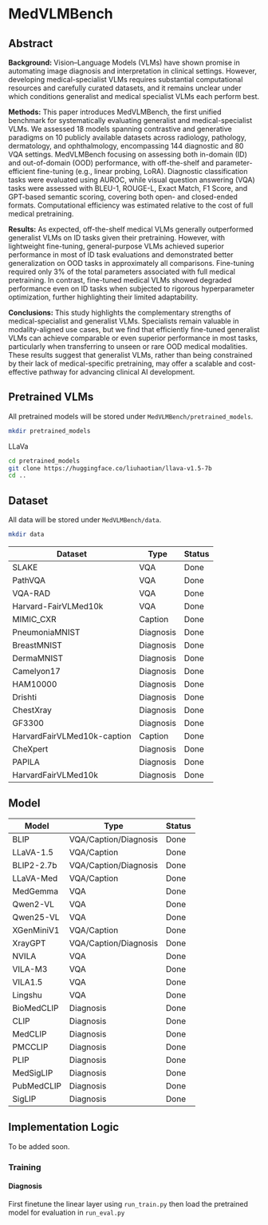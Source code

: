 # MedVLMBench

## Abstract
**Background:** Vision–Language Models (VLMs) have shown promise in automating image diagnosis and interpretation in clinical settings. However, developing medical-specialist VLMs requires substantial computational resources and carefully curated datasets, and it remains unclear under which conditions generalist and medical specialist VLMs each perform best.

**Methods:** This paper introduces MedVLMBench, the first unified benchmark for systematically evaluating generalist and medical-specialist VLMs. We assessed 18 models spanning contrastive and generative paradigms on 10 publicly available datasets across radiology, pathology, dermatology, and ophthalmology, encompassing 144 diagnostic and 80 VQA settings. MedVLMBench focusing on assessing both in-domain (ID) and out-of-domain (OOD) performance, with off-the-shelf and parameter-efficient fine-tuning (e.g., linear probing, LoRA). Diagnostic classification tasks were evaluated using AUROC, while visual question answering (VQA) tasks were assessed with BLEU-1, ROUGE-L, Exact Match, F1 Score, and GPT-based semantic scoring, covering both open- and closed-ended formats. Computational efficiency was estimated relative to the cost of full medical pretraining.

**Results:** As expected, off-the-shelf medical VLMs generally outperformed generalist VLMs on ID tasks given their pretraining. However, with lightweight fine-tuning, general-purpose VLMs achieved superior performance in most of ID task evaluations and demonstrated better generalization on OOD tasks in approximately all comparisons. Fine-tuning required only 3\% of the total parameters associated with full medical pretraining. In contrast, fine-tuned medical VLMs showed degraded performance even on ID tasks when subjected to rigorous hyperparameter optimization, further highlighting their limited adaptability.

**Conclusions:** This study highlights the complementary strengths of medical-specialist and generalist VLMs. Specialists remain valuable in modality-aligned use cases, but we find that efficiently fine-tuned generalist VLMs can achieve comparable or even superior performance in most tasks, particularly when transferring to unseen or rare OOD medical modalities. These results suggest that generalist VLMs, rather than being constrained by their lack of medical-specific pretraining, may offer a scalable and cost-effective pathway for advancing clinical AI development.


## Pretrained VLMs
All pretrained models will be stored under `MedVLMBench/pretrained_models`.

```bash
mkdir pretrained_models
```

LLaVa
```bash
cd pretrained_models
git clone https://huggingface.co/liuhaotian/llava-v1.5-7b
cd ..
```

## Dataset
All data will be stored under `MedVLMBench/data`.

```bash
mkdir data
```

| Dataset                       | Type      | Status |
|--------------------------------|-----------|--------|
| SLAKE                      | VQA       | Done   |
| PathVQA                    | VQA       | Done   |
| VQA-RAD                    | VQA       | Done   |
| Harvard-FairVLMed10k       | VQA       | Done   |
| MIMIC_CXR              | Caption   | Done   |
| PneumoniaMNIST       | Diagnosis | Done   |
| BreastMNIST          | Diagnosis | Done   |
| DermaMNIST           | Diagnosis | Done   |
| Camelyon17           | Diagnosis | Done   |
| HAM10000             | Diagnosis | Done   |
| Drishti                        | Diagnosis | Done   |
| ChestXray            | Diagnosis | Done   |
| GF3300               | Diagnosis | Done   |
| HarvardFairVLMed10k-caption    | Caption   | Done   |
| CheXpert             | Diagnosis | Done   |
| PAPILA               | Diagnosis | Done   |
| HarvardFairVLMed10k  | Diagnosis | Done   |


## Model
| Model        | Type      | Status |
|--------------|-----------|--------|
| BLIP         | VQA/Caption/Diagnosis | Done |
| LLaVA-1.5    | VQA/Caption           | Done |
| BLIP2-2.7b   | VQA/Caption/Diagnosis | Done |
| LLaVA-Med    | VQA/Caption           | Done |
| MedGemma     | VQA                   | Done |
| Qwen2-VL     | VQA                   | Done |
| Qwen25-VL    | VQA                   | Done |
| XGenMiniV1   | VQA/Caption           | Done |
| XrayGPT      | VQA/Caption/Diagnosis | Done |
| NVILA        | VQA                   | Done |
| VILA-M3      | VQA                   | Done |
| VILA1.5      | VQA                   | Done |
| Lingshu      | VQA                   | Done |
| BioMedCLIP   | Diagnosis             | Done |
| CLIP         | Diagnosis             | Done |
| MedCLIP      | Diagnosis             | Done |
| PMCCLIP      | Diagnosis             | Done |
| PLIP         | Diagnosis             | Done |
| MedSigLIP    | Diagnosis             | Done |
| PubMedCLIP   | Diagnosis             | Done |
| SigLIP       | Diagnosis             | Done |


## Implementation Logic
To be added soon.

### Training


#### Diagnosis
First finetune the linear layer using `run_train.py` then load the pretrained model for evaluation in `run_eval.py`